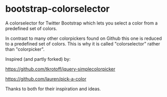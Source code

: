 bootstrap-colorselector
=======================

A colorselector for Twitter Bootstrap which lets you select a color from a predefined set of colors.

In contrast to many other colorpickers found on Github this one is reduced to a predefined set of colors.
This is why it is called "colorselector" rather than "colorpicker".

Inspired (and partly forked) by:

https://github.com/tkrotoff/jquery-simplecolorpicker

https://github.com/lauren/pick-a-color

Thanks to both for their inspiration and ideas.
